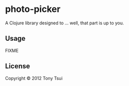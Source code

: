 # photo-picker

A Clojure library designed to ... well, that part is up to you.

## Usage

FIXME

## License

Copyright © 2012 Tony Tsui
